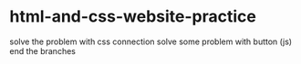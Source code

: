 # html-and-css-website-practice
solve the problem with css connection
solve some problem with button (js)
end the branches